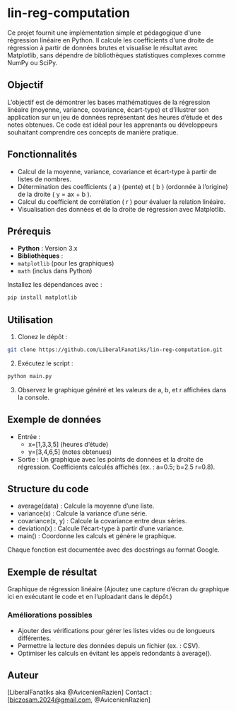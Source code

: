 # lin-reg-computation
Ce projet fournit une implémentation simple et pédagogique d'une régression linéaire en Python. Il calcule les coefficients d'une droite de régression à partir de données brutes et visualise le résultat avec Matplotlib, sans dépendre de bibliothèques statistiques complexes comme NumPy ou SciPy.

## Objectif
L’objectif est de démontrer les bases mathématiques de la régression linéaire (moyenne, variance, covariance, écart-type) et d’illustrer son application sur un jeu de données représentant des heures d’étude et des notes obtenues. Ce code est idéal pour les apprenants ou développeurs souhaitant comprendre ces concepts de manière pratique.

## Fonctionnalités
- Calcul de la moyenne, variance, covariance et écart-type à partir de listes de nombres.
- Détermination des coefficients \( a \) (pente) et \( b \) (ordonnée à l’origine) de la droite \( y = ax + b \).
- Calcul du coefficient de corrélation \( r \) pour évaluer la relation linéaire.
- Visualisation des données et de la droite de régression avec Matplotlib.

## Prérequis
- **Python** : Version 3.x
- **Bibliothèques** :
- `matplotlib` (pour les graphiques)
- `math` (inclus dans Python)

Installez les dépendances avec :
```bash
pip install matplotlib
```

## Utilisation

1. Clonez le dépôt :
```bash
git clone https://github.com/LiberalFanatiks/lin-reg-computation.git
```

2. Exécutez le script :
```bash
python main.py
```

3. Observez le graphique généré et les valeurs de a, b, et r affichées dans la console.


## Exemple de données

- Entrée :
    - x=[1,3,3,5]
        (heures d’étude)
    - y=[3,4,6,5]
        (notes obtenues)
- Sortie :
    Un graphique avec les points de données et la droite de régression.
    Coefficients calculés affichés (ex. : a=0.5; b=2.5 r=0.8).

## Structure du code

- average(data) : Calcule la moyenne d’une liste.
- variance(x) : Calcule la variance d’une série.
- covariance(x, y) : Calcule la covariance entre deux séries.
- deviation(x) : Calcule l’écart-type à partir d’une variance.
- main() : Coordonne les calculs et génère le graphique.

Chaque fonction est documentée avec des docstrings au format Google.

## Exemple de résultat
Graphique de régression linéaire
(Ajoutez une capture d’écran du graphique ici en exécutant le code et en l’uploadant dans le dépôt.)


### Améliorations possibles

- Ajouter des vérifications pour gérer les listes vides ou de longueurs différentes.
- Permettre la lecture des données depuis un fichier (ex. : CSV).
- Optimiser les calculs en évitant les appels redondants à average().

## Auteur

[LiberalFanatiks aka @AvicenienRazien]
Contact : [biczosam.2024@gmail.com, @AvicenienRazien]